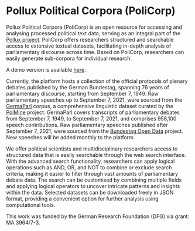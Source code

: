 # Pollux Political Corpora (PoliCorp) 
Pollux Political Corpora (PoliCorp) is an open resource for accessing and analysing processed political text data, serving as an integral part of the [Pollux project](https://www.pollux-fid.de/). PoliCorp offers researchers structured and searchable access to extensive textual datasets, facilitating in-depth analysis of parliamentary discourse across time. Based on PoliCorp, researchers can easily generate sub-corpora for individual research.

A demo version is available [here](https://demo-pollux.gesis.org/).

Currently, the platform hosts a collection of the official protocols of plenary debates published by the German Bundestag, spanning 76 years of parliamentary discourse, starting from September 7, 1949. Raw parliamentary speeches up to September 7, 2021, were sourced from the [GermaParl](https://github.com/PolMine/GermaParlTEI) corpus, a comprehensive linguistic dataset curated by the [PolMine](https://polmine.github.io/) project. GermaParl covers transcripts of parliamentary debates from September 7, 1949, to September 7, 2021, and comprises 958,100 speech contributions. Raw parliamentary speeches published after September 7, 2021, were sourced from the [Bundestag Open Data](https://www.bundestag.de/services/opendata) project. New speeches will be added monthly to the platform.

We offer political scientists and multidisciplinary researchers access to structured data that is easily searchable through the web search interface. With the advanced search functionality, researchers can apply logical operations such as AND, OR, and NOT to combine or exclude search criteria, making it easier to filter through vast amounts of parliamentary debate data. The search can be customised by combining multiple fields and applying logical operators to uncover intricate patterns and insights within the data. Selected datasets can be downloaded freely in JSON format, providing a convenient option for further analysis using computational tools.


This work was funded by the German Research Foundation (DFG) via grant: MA 3964/7-3.
